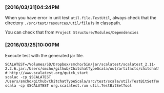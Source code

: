 ### [2016/03/31]04:24PM
When you have error in unit test `util.file.TestUtil`, always check that the
directory `./src/test/resources/util/file` is in classpath.

You can check that from `Project Structure/Modules/Dependencies`

### [2016/03/25]10:00PM

Execute test with the generated jar file. 

	SCALATEST=/Volumes/SD/Dropbox/smcho/bin/jar/scalatest/scalatest_2.11-2.2.6.jar:/Users/smcho/github/ChitchatTypeScala/out/artifacts/chitchattypescala_jar/chitchattypescala.jar
	# http://www.scalatest.org/quick_start
	scalac -cp $SCALATEST /Users/smcho/github/ChitchatTypeScala/src/test/scala/util/TestBitSetTool.scala
	scala -cp $SCALATEST org.scalatest.run util.TestBitSetTool